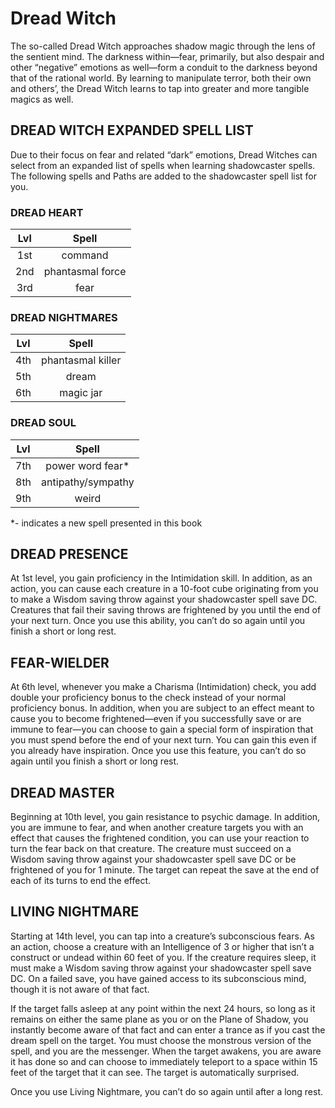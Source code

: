 # Dread Witch

The so-called Dread Witch approaches shadow magic through the lens of the sentient mind. The darkness within—fear, primarily, but also despair and other “negative” emotions as well—form a conduit to the darkness beyond that of the rational world. By learning to manipulate terror, both their own and others’, the Dread Witch learns to tap into greater and more tangible magics as well.

## DREAD WITCH EXPANDED SPELL LIST

Due to their focus on fear and related “dark” emotions, Dread Witches can select from an expanded list of spells when learning shadowcaster spells. The following spells and Paths are added to the shadowcaster spell list for you.

### DREAD HEART

| Lvl  | Spell            |
| :--: | :--------------: |
| 1st  | command          |
| 2nd  | phantasmal force |
| 3rd  | fear             |

### DREAD NIGHTMARES

| Lvl  | Spell             |
| :--: | :---------------: |
| 4th  | phantasmal killer |
| 5th  | dream             |
| 6th  | magic jar         |

### DREAD SOUL

| Lvl  | Spell              |
| :--: | :----------------: |
| 7th  | power word fear*   |
| 8th  | antipathy/sympathy |
| 9th  | weird              |

*- indicates a new spell presented in this book

## DREAD PRESENCE

At 1st level, you gain proficiency in the Intimidation skill. In addition, as an action, you can cause each creature in a 10-foot cube originating from you to make a Wisdom saving throw against your shadowcaster spell save DC. Creatures that fail their saving throws are frightened by you until the end of your next turn. Once you use this ability, you can’t do so again until you finish a short or long rest.

## FEAR-WIELDER

At 6th level, whenever you make a Charisma (Intimidation) check, you add double your proficiency bonus to the check instead of your normal proficiency bonus. In addition, when you are subject to an effect meant to cause you to become frightened—even if you successfully save or are immune to fear—you can choose to gain a special form of inspiration that you must spend before the end of your next turn. You can gain this even if you already have inspiration. Once you use this feature, you can’t do so again until you finish a short or long rest.

## DREAD MASTER

Beginning at 10th level, you gain resistance to psychic damage. In addition, you are immune to fear, and when another creature targets you with an effect that causes the frightened condition, you can use your reaction to turn the fear back on that creature. The creature must succeed on a Wisdom saving throw against your shadowcaster spell save DC or be frightened of you for 1 minute. The target can repeat the save at the end of each of its turns to end the effect.

## LIVING NIGHTMARE

Starting at 14th level, you can tap into a creature’s subconscious fears. As an action, choose a creature with an Intelligence of 3 or higher that isn’t a construct or undead within 60 feet of you. If the creature requires sleep, it must make a Wisdom saving throw against your shadowcaster spell save DC. On a failed save, you have gained access to its subconscious mind, though it is not aware of that fact.

If the target falls asleep at any point within the next 24 hours, so long as it remains on either the same plane as you or on the Plane of Shadow, you instantly become aware of that fact and can enter a trance as if you cast the dream spell on the target. You must choose the monstrous version of the spell, and you are the messenger. When the target awakens, you are aware it has done so and can choose to immediately teleport to a space within 15 feet of the target that it can see. The target is automatically surprised.

Once you use Living Nightmare, you can’t do so again until after a long rest.